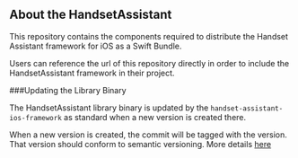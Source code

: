 ## About the HandsetAssistant

This repository contains the components required to distribute the Handset Assistant framework for iOS as a Swift Bundle.

Users can reference the url of this repository directly in order to include the HandsetAssistant framework in their project.

###Updating the Library Binary

The HandsetAssistant library binary is updated by the `handset-assistant-ios-framework` as standard when a new version is created there.

When a new version is created, the commit will be tagged with the version. That version should conform to semantic versioning. More details [here](https://developer.apple.com/documentation/xcode/publishing_a_swift_package_with_xcode?language=objc)